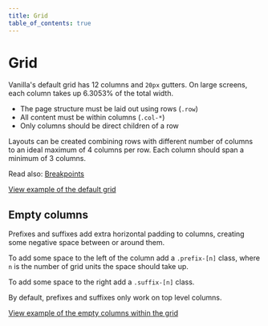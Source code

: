 ```yaml
---
title: Grid
table_of_contents: true
---
```


# Grid

Vanilla's default grid has 12 columns and `20px` gutters. On large screens, each column takes up 6.3053% of the total width.

- The page structure must be laid out using rows (`.row`)
- All content must be within columns (`.col-*`)
- Only columns should be direct children of a row

Layouts can be created combining rows with different number of columns to an ideal maximum of 4 columns per row. Each column should span a minimum of 3 columns.

Read also: [Breakpoints](/en/settings/breakpoints)

<a href="https://vanilla-framework.github.io/vanilla-framework/examples/patterns/grid/default/"
    class="js-example">
    View example of the default grid
</a>

## Empty columns

Prefixes and suffixes add extra horizontal padding to columns, creating some negative space between or around them.

To add some space to the left of the column add a `.prefix-[n]` class, where `n` is the number of grid units the space should take up.

To add some space to the right add a `.suffix-[n]` class.

By default, prefixes and suffixes only work on top level columns.

<a href="https://vanilla-framework.github.io/vanilla-framework/examples/patterns/grid/empty-columns/"
    class="js-example">
    View example of the empty columns within the grid
</a>

